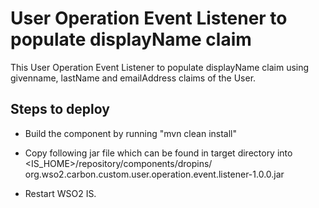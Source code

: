 # User Operation Event Listener to populate displayName claim

This User Operation Event Listener to populate displayName claim using givenname, lastName and emailAddress claims of the User.

## Steps to deploy

   * Build the component by running "mvn clean install"
   * Copy following jar file which can be found in target directory into <IS_HOME>/repository/components/dropins/
        org.wso2.carbon.custom.user.operation.event.listener-1.0.0.jar
        
   * Restart WSO2 IS.
